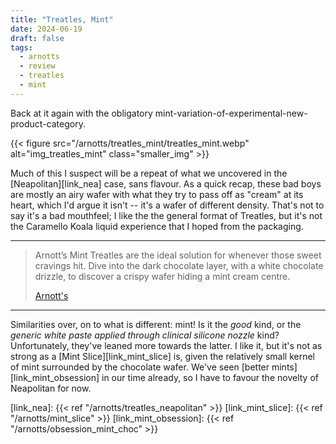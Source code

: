 ```yaml
---
title: "Treatles, Mint"
date: 2024-06-19
draft: false
tags:
  - arnotts
  - review
  - treatles
  - mint
---
```


Back at it again with the obligatory mint-variation-of-experimental-new-product-category.

<!--more-->

{{< figure src="/arnotts/treatles_mint/treatles_mint.webp" alt="img_treatles_mint" class="smaller_img" >}}

Much of this I suspect will be a repeat of what we uncovered in the [Neapolitan][link_nea] case, sans flavour. As a quick recap, these bad boys are mostly an airy wafer with what they try to pass off as "cream" at its heart, which I'd argue it isn't -- it's a wafer of different density. That's not to say it's a bad mouthfeel; I like the the general format of Treatles, but it's not the Caramello Koala liquid experience that I hoped from the packaging.

---

> Arnott’s Mint Treatles are the ideal solution for whenever those sweet cravings hit. Dive into the dark chocolate layer, with a white chocolate drizzle, to discover a crispy wafer hiding a mint cream centre.
>
> [Arnott's][link_treatles_mint]

---

Similarities over, on to what is different: mint! Is it the _good_ kind, or the _generic white paste applied through clinical silicone nozzle_ kind? Unfortunately, they've leaned more towards the latter. I like it, but it's not as strong as a [Mint Slice][link_mint_slice] is, given the relatively small kernel of mint surrounded by the chocolate wafer. We've seen [better mints][link_mint_obsession] in our time already, so I have to favour the novelty of Neapolitan for now.


[link_treatles_mint]: https://www.arnotts.com/brands/arnotts-treatles
[link_nea]: {{< ref "/arnotts/treatles_neapolitan" >}}
[link_mint_slice]: {{< ref "/arnotts/mint_slice" >}}
[link_mint_obsession]: {{< ref "/arnotts/obsession_mint_choc" >}}